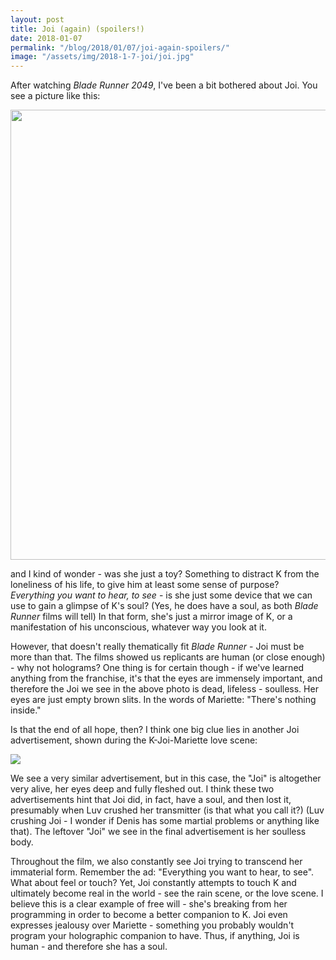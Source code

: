```yaml
---
layout: post
title: Joi (again) (spoilers!)
date: 2018-01-07
permalink: "/blog/2018/01/07/joi-again-spoilers/"
image: "/assets/img/2018-1-7-joi/joi.jpg"
---
```

<p>After watching <em>Blade Runner 2049</em>, I've been a bit bothered about Joi. You see a picture like this:</p>
<p><img class="alignnone size-medium" src="{{ site.baseurl }}/assets/img/2018-1-7-joi/joi.jpg" width="1280" height="720" /></p>
<p>and I kind of wonder - was she just a toy? Something to distract K from the loneliness of his life, to give him at least some sense of purpose? <em>Everything you want to hear, to see</em> - is she just some device that we can use to gain a glimpse of K's soul? (Yes, he does have a soul, as both <em>Blade Runner </em>films will tell) In that form, she's just a mirror image of K, or a manifestation of his unconscious, whatever way you look at it.</p>
<p>However, that doesn't really thematically fit <em>Blade Runner </em>- Joi must be more than that. The films showed us replicants are human (or close enough) - why not holograms? One thing is for certain though - if we've learned anything from the franchise, it's that the eyes are immensely important, and therefore the Joi we see in the above photo is dead, lifeless - soulless. Her eyes are just empty brown slits. In the words of Mariette: "There's nothing inside."</p>
<p>Is that the end of all hope, then? I think one big clue lies in another Joi advertisement, shown during the K-Joi-Mariette love scene:</p>
<p><img class="alignnone size-medium" src="{{ site.baseurl }}/assets/img/2018-1-7-joi/ad.png"/></p>
<p>We see a very similar advertisement, but in this case, the "Joi" is altogether very alive, her eyes deep and fully fleshed out. I think these two advertisements hint that Joi did, in fact, have a soul, and then lost it, presumably when Luv crushed her transmitter (is that what you call it?) (Luv crushing Joi - I wonder if Denis has some martial problems or anything like that). The leftover "Joi" we see in the final advertisement is her soulless body.</p>
<p>Throughout the film, we also constantly see Joi trying to transcend her immaterial form. Remember the ad: "Everything you want to hear, to see". What about feel or touch? Yet, Joi constantly attempts to touch K and ultimately become real in the world - see the rain scene, or the love scene. I believe this is a clear example of free will - she's breaking from her programming in order to become a better companion to K. Joi even expresses jealousy over Mariette - something you probably wouldn't program your holographic companion to have. Thus, if anything, Joi is human - and therefore she has a soul.</p>
<p>&nbsp;</p>
<p>&nbsp;</p>